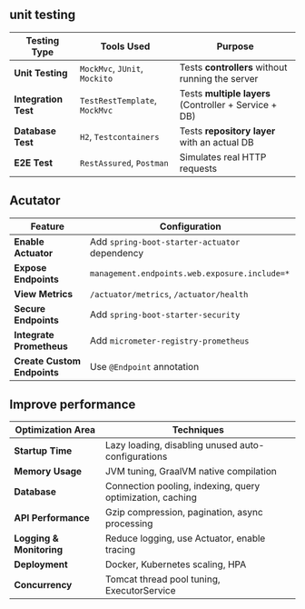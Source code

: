 ## **unit testing**
| Testing Type        | Tools Used          | Purpose |
|---------------------|--------------------|---------|
| **Unit Testing**    | `MockMvc`, `JUnit`, `Mockito` | Tests **controllers** without running the server |
| **Integration Test** | `TestRestTemplate`, `MockMvc` | Tests **multiple layers** (Controller + Service + DB) |
| **Database Test**   | `H2`, `Testcontainers` | Tests **repository layer** with an actual DB |
| **E2E Test**        | `RestAssured`, `Postman` | Simulates real HTTP requests |

## **Acutator**
| Feature | Configuration |
|---------|--------------|
| **Enable Actuator** | Add `spring-boot-starter-actuator` dependency |
| **Expose Endpoints** | `management.endpoints.web.exposure.include=*` |
| **View Metrics** | `/actuator/metrics`, `/actuator/health` |
| **Secure Endpoints** | Add `spring-boot-starter-security` |
| **Integrate Prometheus** | Add `micrometer-registry-prometheus` |
| **Create Custom Endpoints** | Use `@Endpoint` annotation |

## **Improve performance**
| Optimization Area   | Techniques |
|--------------------|------------|
| **Startup Time**   | Lazy loading, disabling unused auto-configurations |
| **Memory Usage**   | JVM tuning, GraalVM native compilation |
| **Database**       | Connection pooling, indexing, query optimization, caching |
| **API Performance** | Gzip compression, pagination, async processing |
| **Logging & Monitoring** | Reduce logging, use Actuator, enable tracing |
| **Deployment** | Docker, Kubernetes scaling, HPA |
| **Concurrency** | Tomcat thread pool tuning, ExecutorService |
